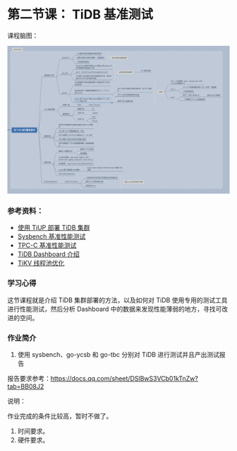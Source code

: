 # 第二节课： TiDB 基准测试  

课程脑图：

![HighPerformanceTiDBWeek2](../imgs/week2/tidb_bench.png)

### 参考资料：

- [使用 TiUP 部署 TiDB 集群](https://docs.pingcap.com/zh/tidb/stable/production-deployment-using-tiup)
- [Sysbench 基准性能测试](https://github.com/pingcap-incubator/tidb-in-action/blob/master/session4/chapter3/sysbench.md)
- [TPC-C 基准性能测试](https://github.com/pingcap-incubator/tidb-in-action/blob/master/session4/chapter3/tpc-c.md)
- [TiDB Dashboard 介绍](https://docs.pingcap.com/zh/tidb/stable/dashboard-intro)
- [ TiKV 线程池优化](https://github.com/pingcap-incubator/tidb-in-action/blob/master/session4/chapter8/threadpool-optimize.md)


### 学习心得

这节课程就是介绍 TiDB 集群部署的方法，以及如何对 TiDB 使用专用的测试工具进行性能测试，然后分析 Dashboard 中的数据来发现性能薄弱的地方，寻找可改进的空间。


### 作业简介

1. 使用 sysbench、go-ycsb 和 go-tbc 分别对 TiDB 进行测试并且产出测试报告

报告要求参考：https://docs.qq.com/sheet/DSlBwS3VCb01kTnZw?tab=BB08J2

说明： 

作业完成的条件比较高，暂时不做了。

1. 时间要求。
2. 硬件要求。


